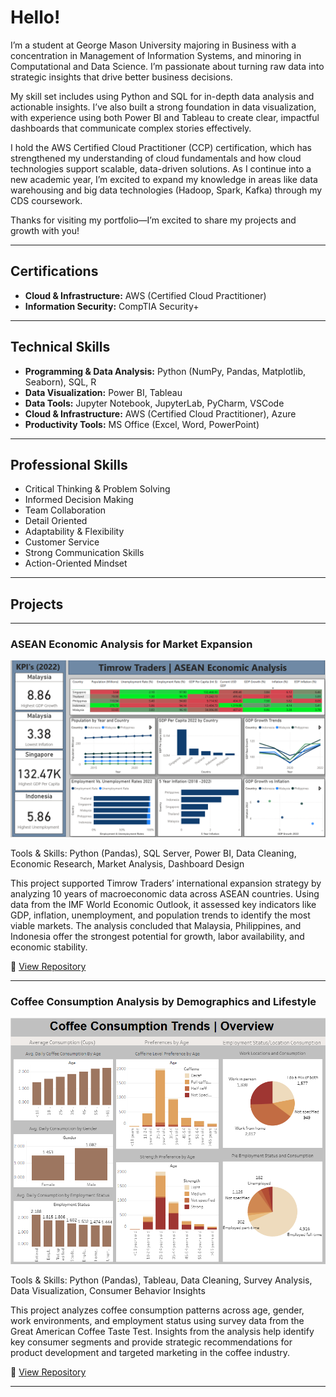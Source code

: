 # Hello!

I’m a student at George Mason University majoring in Business with a concentration in Management of Information Systems, and minoring in Computational and Data Science. I’m passionate about turning raw data into strategic insights that drive better business decisions.

My skill set includes using Python and SQL for in-depth data analysis and actionable insights. I’ve also built a strong foundation in data visualization, with experience using both Power BI and Tableau to create clear, impactful dashboards that communicate complex stories effectively.

I hold the AWS Certified Cloud Practitioner (CCP) certification, which has strengthened my understanding of cloud fundamentals and how cloud technologies support scalable, data-driven solutions. As I continue into a new academic year, I’m excited to expand my knowledge in areas like data warehousing and big data technologies (Hadoop, Spark, Kafka) through my CDS coursework.

Thanks for visiting my portfolio—I’m excited to share my projects and growth with you!

---

## Certifications
- **Cloud & Infrastructure:** AWS (Certified Cloud Practitioner) 
- **Information Security:** CompTIA Security+

---
  
## Technical Skills

- **Programming & Data Analysis:** Python (NumPy, Pandas, Matplotlib, Seaborn), SQL, R
- **Data Visualization:** Power BI, Tableau  
- **Data Tools:** Jupyter Notebook, JupyterLab, PyCharm, VSCode  
- **Cloud & Infrastructure:** AWS (Certified Cloud Practitioner), Azure  
- **Productivity Tools:** MS Office (Excel, Word, PowerPoint)

---

## Professional Skills

- Critical Thinking & Problem Solving  
- Informed Decision Making  
- Team Collaboration  
- Detail Oriented  
- Adaptability & Flexibility  
- Customer Service  
- Strong Communication Skills  
- Action-Oriented Mindset  

---

## Projects

---

### ASEAN Economic Analysis for Market Expansion

![PowerBI Dashboard](images/Dashboard.png)

Tools & Skills: Python (Pandas), SQL Server, Power BI, Data Cleaning, Economic Research, Market Analysis, Dashboard Design

This project supported Timrow Traders’ international expansion strategy by analyzing 10 years of macroeconomic data across ASEAN countries. Using data from the IMF World Economic Outlook, it assessed key indicators like GDP, inflation, unemployment, and population trends to identify the most viable markets. The analysis concluded that Malaysia, Philippines, and Indonesia offer the strongest potential for growth, labor availability, and economic stability.


🔗 [View Repository](https://github.com/yourusername/sales-dashboard-project)

---

### Coffee Consumption Analysis by Demographics and Lifestyle

![Tableau Dashboard](images/Tableau_Dashboard.png)

Tools & Skills: Python (Pandas), Tableau, Data Cleaning, Survey Analysis, Data Visualization, Consumer Behavior Insights

This project analyzes coffee consumption patterns across age, gender, work environments, and employment status using survey data from the Great American Coffee Taste Test. Insights from the analysis help identify key consumer segments and provide strategic recommendations for product development and targeted marketing in the coffee industry.


🔗 [View Repository](https://github.com/yourusername/churn-prediction)

---

